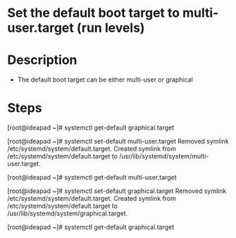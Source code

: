# Set the default boot target to multi-user.target (run levels)

# Description
- The default boot target can be either multi-user or graphical

# Steps
[root@ideapad ~]# systemctl get-default
	graphical.target

[root@ideapad ~]# systemctl set-default multi-user.target
	Removed symlink /etc/systemd/system/default.target.
	Created symlink from /etc/systemd/system/default.target to /usr/lib/systemd/system/multi-user.target.

[root@ideapad ~]# systemctl get-default
	multi-user.target

[root@ideapad ~]# systemctl set-default graphical.target
	Removed symlink /etc/systemd/system/default.target.
	Created symlink from /etc/systemd/system/default.target to /usr/lib/systemd/system/graphical.target.

[root@ideapad ~]# systemctl get-default
	graphical.target
